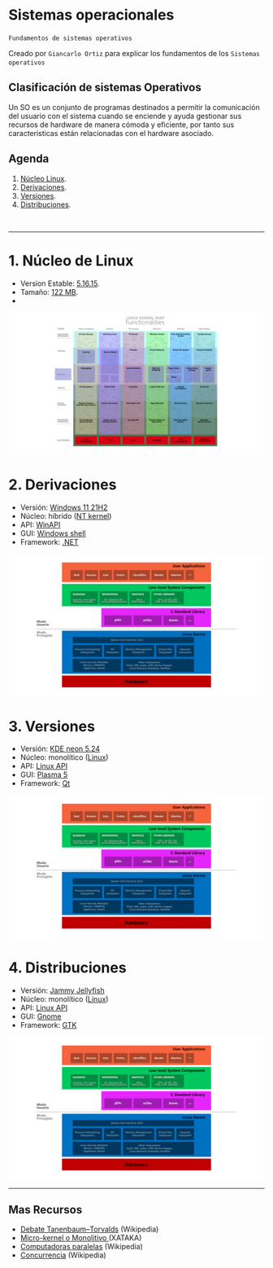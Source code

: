 # Sistemas operacionales
<p><code>Fundamentos de sistemas operativos</code></p>
<p>Creado por <code>Giancarlo Ortiz</code> para explicar los fundamentos de los <code>Sistemas operativos</code></p>

## Clasificación de sistemas Operativos
Un SO es un conjunto de programas destinados a permitir la comunicación del usuario con el sistema cuando se enciende y ayuda gestionar sus recursos de hardware de manera cómoda y eficiente, por tanto sus caracteristicas están relacionadas con el hardware asociado.


## Agenda
1. [Núcleo Linux](#1-núcleo-de-linux).
1. [Derivaciones](#2-derivaciones).
1. [Versiones](#3-versiones).
1. [Distribuciones](#4-distribuciones).

<br>


---
# 1. Núcleo de Linux
* Version Estable: [5.16.15][1].
* Tamaño: [122 MB][1].
* 

![Estructura del núcleo Linux](img/linux-kernel.svg "Núcleo de Linux")

[1]:https://www.kernel.org/

# 2. Derivaciones
* Versión: [Windows 11 21H2][2_0]
* Núcleo: híbrido ([NT kernel][2_1])
* API: [WinAPI][2_2]
* GUI: [Windows shell][2_3]
* Framework: [.NET][2_4]

![Arquitectura Windows 11](img/linux.svg "Arquitectura Windows 11")

[2_0]:https://en.wikipedia.org/wiki/Windows_11
[2_1]:https://en.wikipedia.org/wiki/Architecture_of_Windows_NT
[2_2]:https://en.wikipedia.org/wiki/Windows_API
[2_3]:https://en.wikipedia.org/wiki/Windows_shell
[2_4]:https://en.wikipedia.org/wiki/.NET_Framework


# 3. Versiones
* Versión: [KDE neon 5.24][3_0]
* Núcleo: monolítico ([Linux][3_1])
* API: [Linux API][3_2]
* GUI: [Plasma 5][3_3]
* Framework: [Qt][3_4]

![Arquitectura Linux](img/linux.svg "Arquitectura Linux")

[3_0]:https://en.wikipedia.org/wiki/KDE_neon
[3_1]:https://en.wikipedia.org/wiki/Linux_kernel
[3_2]:https://en.wikipedia.org/wiki/Linux_kernel_interfaces
[3_3]:https://es.wikipedia.org/wiki/KDE_Plasma_5
[3_4]:https://en.wikipedia.org/wiki/Qt_(software)#


# 4. Distribuciones
* Versión: [Jammy Jellyfish][4_0]
* Núcleo: monolítico ([Linux][4_1])
* API: [Linux API][4_2]
* GUI: [Gnome][4_3]
* Framework: [GTK][4_4]

![Arquitectura Linux](img/linux.svg "Arquitectura Linux")

[4_0]:https://en.wikipedia.org/wiki/Ubuntu
[4_1]:https://en.wikipedia.org/wiki/Linux_kernel
[4_2]:https://en.wikipedia.org/wiki/Linux_kernel_interfaces
[4_3]:https://en.wikipedia.org/wiki/GNOME
[4_4]:https://en.wikipedia.org/wiki/GTK


---
## Mas Recursos
- [Debate Tanenbaum–Torvalds](https://es.wikipedia.org/wiki/Debate_Tanenbaum%E2%80%93Torvalds) (Wikipedia)
- [Micro-kernel o Monolitivo ](https://www.xataka.com/historia-tecnologica/linux-esta-obsoleto-historia-detras-declaracion-que-provoco-debate-apasionante-acerca-este-sistema-operativo-1) (XATAKA)
- [Computadoras paralelas](https://es.wikipedia.org/wiki/Computaci%C3%B3n_paralela#Clases_de_computadoras_paralelas) (Wikipedia)
- [Concurrencia](https://es.wikipedia.org/wiki/Concurrencia_(inform%C3%A1tica)) (Wikipedia)